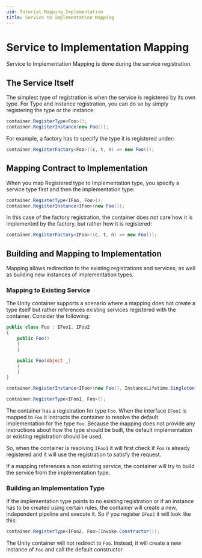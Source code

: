 ```yaml
---
uid: Tutorial.Mapping.Implementation
title: Service to Implementation Mapping
---
```


# Service to Implementation Mapping

Service to Implementation Mapping is done during the service registration.

## The Service Itself

The simplest type of registration is when the service is registered by its own type. For Type and Instance registration, you can do so by simply registering the type or the instance:

```cs
container.RegisterType<Foo>();
container.RegisterInstance(new Foo());
```

For example, a factory has to specify the type it is registered under:

```cs
container.RegisterFactory<Foo>((c, t, n) => new Foo());
```

## Mapping Contract to Implementation

When you map Registered type to Implementation type, you specify a service type first and then the implementation type:

```cs
container.RegisterType<IFoo, Foo>();
container.RegisterInstance<IFoo>(new Foo());
```

In this case of the factory registration, the container does not care how it is implemented by the factory, but rather how it is registered:

```cs
container.RegisterFactory<IFoo>((c, t, n) => new Foo());
```

## Building and Mapping to Implementation

Mapping allows redirection to the existing registrations and services, as well as building new instances of implementation types.

### Mapping to Existing Service

The Unity container supports a scenario where a mapping does not create a type itself but rather references existing services registered with the container. Consider the following:

```cs
public class Foo : IFoo1, IFoo2
{
    public Foo()
    {
    }

    public Foo(object _)
    {
    }
}

container.RegisterInstance<IFoo>(new Foo(), InstanceLifetime.Singleton);

container.RegisterType<IFoo1, Foo>();
```

The container has a registration for type `Foo`. When the interface `IFoo1` is mapped to `Foo` it instructs the container to resolve the default implementation for the type `Foo`. Because the mapping does not provide any instructions about how the type should be built, the default implementation or existing registration should be used.

So, when the container is resolving `IFoo1` it will first check if `Foo` is already registered and it will use the registration to satisfy the request.

If a mapping references a non existing service, the container will try to build the service from the implementation type.

### Building an Implementation Type

If the implementation type points to no existing registration or if an instance has to be created using certain rules, the container will create a new, independent pipeline and execute it. So if you register `IFoo2` it will look like this:

```cs
container.RegisterType<IFoo2, Foo>(Invoke.Constructor());
```

The Unity container will not redirect to `Foo`. Instead, it will create a new instance of `Foo` and call the default constructor.
